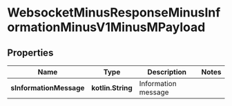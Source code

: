
# WebsocketMinusResponseMinusInformationMinusV1MinusMPayload

## Properties
Name | Type | Description | Notes
------------ | ------------- | ------------- | -------------
**sInformationMessage** | **kotlin.String** | Information message | 



